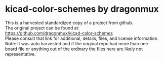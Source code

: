 
# kicad-color-schemes by dragonmux  
This is a harvested standardized copy of a project from github.  
The original project can be found at:  
https://github.com/dragonmux/kicad-color-schemes  
Please consult that link for additional, details, files, and license information.  
Note: It was auto harvested and if the original repo had more than one board file or anything out of the ordinary the files here are likely not representative.  
    
